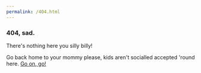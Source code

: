 ```yaml
---
permalink: /404.html
---
```

<audio autoplay loop><source src="thattwilightsong.mp3" type="audio/mpeg"></audio>
<h3><strong>404, sad.</strong></h3>
<p>There's nothing here you silly billy!</p>

Go back home to your mommy please, kids aren't socialled accepted 'round here. <a href="https://indraisaweeb.com">Go on, go!</a>
